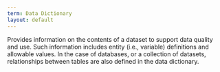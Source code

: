 ```yaml
---
term: Data Dictionary
layout: default
---
```

Provides information on the contents of a dataset to support data quality and use. Such information includes entity (i.e., variable) definitions and allowable values. In the case of databases, or a collection of datasets, relationships between tables are also defined in the data dictionary.
